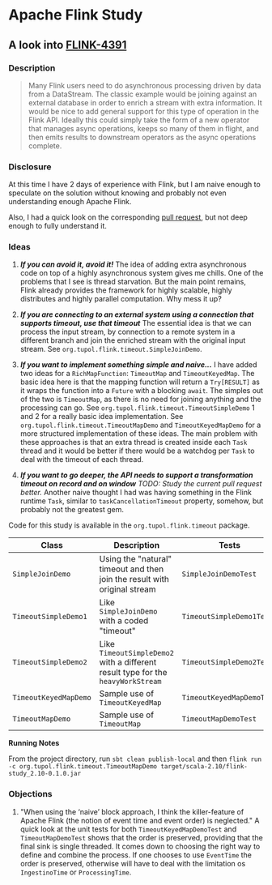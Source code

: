 # Apache Flink Study


## A look into [FLINK-4391](https://issues.apache.org/jira/browse/FLINK-4391)

### Description

> Many Flink users need to do asynchronous processing driven by data from a DataStream. The classic example would be joining against an external database in order to enrich a stream with extra information.
> It would be nice to add general support for this type of operation in the Flink API. Ideally this could simply take the form of a new operator that manages async operations, keeps so many of them in flight, and then emits results to downstream operators as the async operations complete.

### Disclosure

At this time I have 2 days of experience with Flink, but I am naive enough to speculate on the solution without knowing and probably not even understanding enough Apache Flink.

Also, I had a quick look on the corresponding [pull request](https://github.com/apache/flink/pull/2629/), but not deep enough to fully understand it.

### Ideas

1.  ***If you can avoid it, avoid it!***
    The idea of adding extra asynchronous code on top of a highly asynchronous system gives me chills.
    One of the problems that I see is thread starvation.
    But the main point remains, Flink already provides the framework for highly scalable, highly distributes and highly parallel computation. 
    Why mess it up?  

2.  ***If you are connecting to an external system using a connection that supports timeout, use that timeout***
    The essential idea is that we can process the input stream, by connection to a remote system in a different branch and join the enriched stream with the original input stream.
    See `org.tupol.flink.timeout.SimpleJoinDemo`.

3.  ***If you want to implement something simple and naive...***
    I have added two ideas for a `RichMapFunction`: `TimeoutMap` and `TimeoutKeyedMap`.
    The basic idea here is that the mapping function will return a `Try[RESULT]` as it wraps the function into a `Future` with a blocking `await`. 
    The simples out of the two is `TimeoutMap`, as there is no need for joining anything and the processing can go. 
    See `org.tupol.flink.timeout.TimeoutSimpleDemo` 1 and 2 for a really basic idea implementation.
    See `org.tupol.flink.timeout.TimeoutMapDemo` and `TimeoutKeyedMapDemo` for a more structured implementation of these ideas.
    The main problem with these approaches is that an extra thread is created inside each `Task` thread and it would be better if there would be a watchdog per `Task` to deal with the timeout of each thread.

4.  ***If you want to go deeper, the API needs to support a transformation timeout on record and on window***
    *TODO: Study the current pull request better.*
    Another naive thought I had was having something in the Flink runtime `Task`, similar to `taskCancellationTimeout` property, somehow, but probably not the greatest gem.
    

Code for this study is available in the `org.tupol.flink.timeout` package.

| Class                 | Description                                                                      | Tests                    |
| --------------------- | -------------------------------------------------------------------------------- | ------------------------ |
| `SimpleJoinDemo`      | Using the "natural" timeout and then join the result with original stream        | `SimpleJoinDemoTest`     |
| `TimeoutSimpleDemo1`  | Like `SimpleJoinDemo` with a coded "timeout"                                     | `TimeoutSimpleDemo1Test` |
| `TimeoutSimpleDemo2`  | Like `TimeoutSimpleDemo2` with a different result type for the `heavyWorkStream` | `TimeoutSimpleDemo2Test` |
| `TimeoutKeyedMapDemo` | Sample use of `TimeoutKeyedMap`                                                  | `TimeoutKeyedMapDemoTest`|
| `TimeoutMapDemo`      | Sample use of `TimeoutMap`                                                       | `TimeoutMapDemoTest`     |

**Running Notes**

From the project directory, run 
`sbt clean publish-local`
and then 
`flink run -c org.tupol.flink.timeout.TimeoutMapDemo target/scala-2.10/flink-study_2.10-0.1.0.jar`


### Objections

1. "When using the ‘naive’ block approach, I think the killer-feature of Apache Flink (the notion of event time and event order) is neglected."
A quick look at the unit tests for both `TimeoutKeyedMapDemoTest` and `TimeoutMapDemoTest` shows that the order is preserved, providing that the final sink is single threaded.
It comes down to choosing the right way to define and combine the process. If one chooses to use `EventTime` the order is preserved, otherwise will have to deal with the limitation os `IngestinoTime` or `ProcessingTime`.
